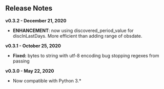 
## Release Notes

**v0.3.2 - December 21, 2020**

* **ENHANCEMENT**: now using discovered_period_value for discInLastDays. More efficient than adding range of obsdate.

**v0.3.1 - October 25, 2020**

* **Fixed:** bytes to string with utf-8 encoding bug stopping regexes from passing

**v0.3.0 - May 22, 2020**

* Now compatible with Python 3.*
